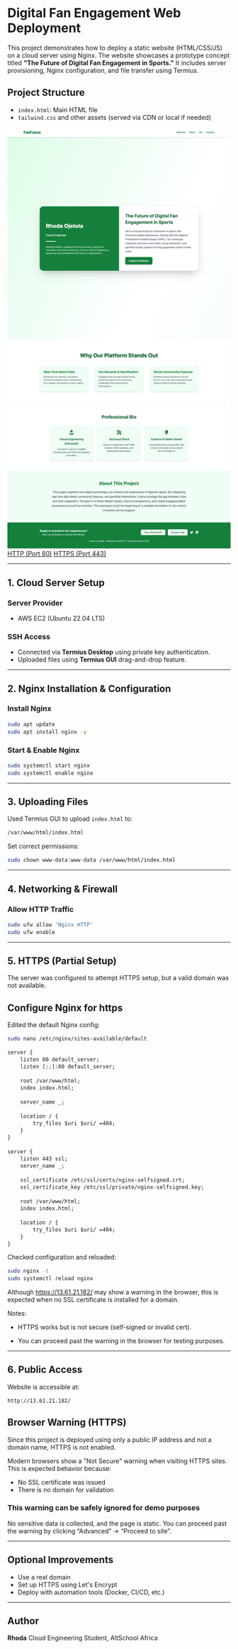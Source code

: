 # Digital Fan Engagement Web Deployment

This project demonstrates how to deploy a static website (HTML/CSS/JS) on a cloud server using Nginx. The website showcases a prototype concept titled **"The Future of Digital Fan Engagement in Sports."** It includes server provisioning, Nginx configuration, and file transfer using Termius.

## Project Structure

* `index.html`: Main HTML file
* `tailwind.css` and other assets (served via CDN or local if needed)

![rendered page](./screenshot.png)
[HTTP (Port 80)](http://13.61.21.182/)
[HTTPS (Port 443)](https://13.61.21.182/)

---

## 1. Cloud Server Setup

### Server Provider

* AWS EC2 (Ubuntu 22.04 LTS)

### SSH Access

* Connected via **Termius Desktop** using private key authentication.
* Uploaded files using **Termius GUI** drag-and-drop feature.

---

## 2. Nginx Installation & Configuration

### Install Nginx

```bash
sudo apt update
sudo apt install nginx -y
```

### Start & Enable Nginx

```bash
sudo systemctl start nginx
sudo systemctl enable nginx
```


---

## 3. Uploading Files

Used Termius GUI to upload `index.html` to:

```bash
/var/www/html/index.html
```

Set correct permissions:

```bash
sudo chown www-data:www-data /var/www/html/index.html
```

---

## 4. Networking & Firewall

### Allow HTTP Traffic

```bash
sudo ufw allow 'Nginx HTTP'
sudo ufw enable
```


---
## 5. HTTPS (Partial Setup)

The server was configured to attempt HTTPS setup, but a valid domain was not available.

## Configure Nginx for https

Edited the default Nginx config:

```bash
sudo nano /etc/nginx/sites-available/default
```

```nginx
server {
    listen 80 default_server;
    listen [::]:80 default_server;

    root /var/www/html;
    index index.html;

    server_name _;

    location / {
        try_files $uri $uri/ =404;
    }
}

server {
    listen 443 ssl;
    server_name _;

    ssl_certificate /etc/ssl/certs/nginx-selfsigned.crt;
    ssl_certificate_key /etc/ssl/private/nginx-selfsigned.key;

    root /var/www/html;
    index index.html;

    location / {
        try_files $uri $uri/ =404;
    }
}
```
Checked configuration and reloaded:

```bash
sudo nginx -t
sudo systemctl reload nginx
```

Although https://13.61.21.182/ may show a warning in the browser, this is expected when no SSL certificate is installed for a domain.

Notes:

- HTTPS works but is not secure (self-signed or invalid cert).

- You can proceed past the warning in the browser for testing purposes.
---

## 6. Public Access

Website is accessible at:

```
http://13.61.21.182/
```

## Browser Warning (HTTPS)

Since this project is deployed using only a public IP address and not a domain name, HTTPS is not enabled.

Modern browsers show a "Not Secure" warning when visiting HTTPS sites. This is expected behavior because:

- No SSL certificate was issued
- There is no domain for validation

### This warning can be safely ignored for demo purposes

No sensitive data is collected, and the page is static. You can proceed past the warning by clicking “Advanced” → “Proceed to site”.

---

## Optional Improvements

* Use a real domain 
* Set up HTTPS using Let's Encrypt
* Deploy with automation tools (Docker, CI/CD, etc.)

---

## Author

**Rhoda**
Cloud Engineering Student, AltSchool Africa
